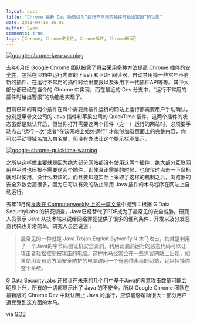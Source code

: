 ```yaml
---
layout: post
title: "Chrome 最新 Dev 版已引入“运行不常用的插件时给出警报”的功能"
date: 2011-04-18 16:02
author: Eyon
comments: true
tags: [Chrome, Chrome安全性, Chrome插件, Chrome新闻]
---
```

<a href="http://img.chromi.org/2011/04/google-chrome-java-warning.png">![](http://img.chromi.org/2011/04/google-chrome-java-warning-550x184.png "google-chrome-java-warning")</a>

去年6月份 Google Chrome 团队披露了将会[采用多种方法提高 Chrome 插件的安全性](http://www.chromi.org/archives/5647)，包括在沙箱中运行内置的 Flash 和 PDF 阅读器、自动禁用掉一些常年不更新的插件、在运行不常用的插件时给出警报以及采用下一代插件API等等。其中大部分都已经在当今的 Chrome 中实现，而在最近的 Dev 分支中，“运行不常用的插件时给出警报”的功能也实现了。

目前已知的有两个插件在每个需要此插件运行的网站上运行都需要用户手动确认，分别是甲骨文公司的 Java 插件和苹果公司的 QuickTime 插件，这两个插件的状态虽然是默认开启，但当你打开需要这两个插件（之一）运行的网站时，必须要手动点击“运行一次”或者“在该网站上始终运行” 才能够加载页面上的完整内容，你可以手动将域名加入白名单，但没有办法让这个提示栏不显示。

<a href="http://img.chromi.org/2011/04/google-chrome-quicktime-warning.png">![](http://img.chromi.org/2011/04/google-chrome-quicktime-warning-550x334.png "google-chrome-quicktime-warning")</a>

之所以这样做主要就是因为绝大部分网站都没有使用这两个插件，绝大部分互联网用户平时也压根不需要这两个插件，即使真正需要的时候，也仅仅时点击一下鼠标就可以使用，没什么麻烦的。而且要知道实际上采取了这样的机制之后，浏览器的安全系数会高很多，因为它可以有效的防止采用 Java 插件的木马程序在网站上自动运行。

去年11月份[发表在 Computerweekly 上的一篇文章](http://www.computerweekly.com/Articles/2010/11/08/243793/Ignoring-Java-updates-is-a-top-security-risk-warns-G.htm)中提到：根据 G Data SecurityLabs 的研究调查，Java已经替代了PDF成为了最常见的安全威胁。研究人员表示 Java 从技术端来说给网络罪犯提供了很多的便利条件，开发以及分发恶意代码也非常简单。研究人员还说道：



>最常见的一种就是 Java.Trojan.Exploit.Bytverify.N 木马攻击，其就是利用了一个Java的字节码验证机安全漏洞，利用此漏洞运行的恶意代码可以让攻击者轻松控制被攻击的电脑。这种木马经常会在一些黑客网站上出现，如果使用没有这方面安全防护的电脑访问一个有这种木马的网站，足以挂掉你整个系统。



G Data SecurityLabs 还预计在未来的几个月中基于Java的恶意攻击数量可能会明显上升，所有的一切都显示出了 Java 的不安全。所以 Google Chrome 团队在最新版的 Chrome Dev 中默认阻止 Java 的运行，应该能够帮助很大一部分用户遭受受到这方面的木马。

via [GOS](http://googlesystem.blogspot.com/2011/04/java-and-quicktime-require-permission.html)
